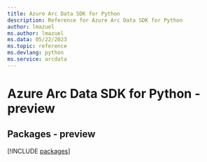 ```yaml
---
title: Azure Arc Data SDK for Python
description: Reference for Azure Arc Data SDK for Python
author: lmazuel
ms.author: lmazuel
ms.data: 05/22/2023
ms.topic: reference
ms.devlang: python
ms.service: arcdata
---
```

# Azure Arc Data SDK for Python - preview
## Packages - preview
[!INCLUDE [packages](arc-data-index.md)]